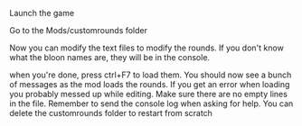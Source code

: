 Launch the game

Go to the Mods/customrounds folder

Now you can modify the text files to modify the rounds. If you don't know what the bloon names are, they will be in the console.

when you're done, press ctrl+F7 to load them. You should now see a bunch of messages as the mod loads the rounds. If you get an error when loading you probably messed up while editing. Make sure there are no empty lines in the file. Remember to send the console log when asking for help. You can delete the customrounds folder to restart from scratch
